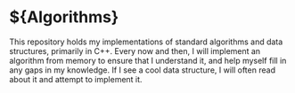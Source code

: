 # ${Algorithms}

This repository holds my implementations of standard algorithms and data structures, primarily in C++. Every now and then, I will implement an algorithm from memory to ensure that I understand it, and help myself fill in any gaps in my knowledge. If I see a cool data structure, I will often read about it and attempt to implement it.

